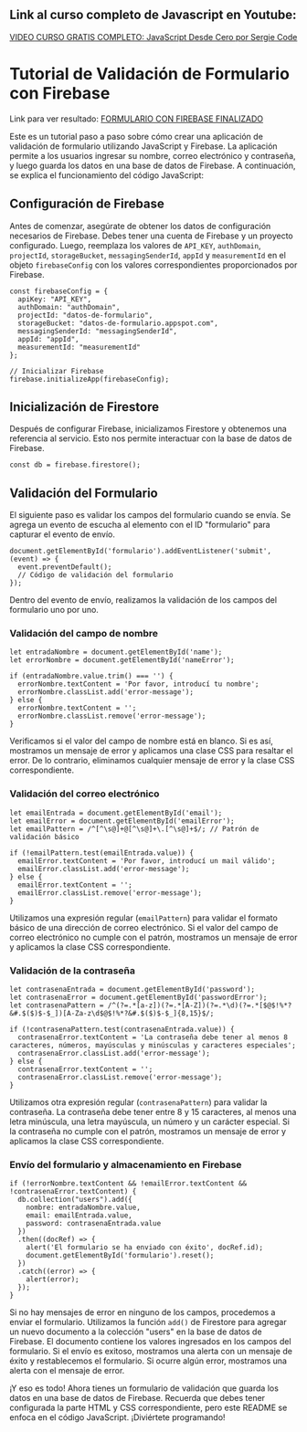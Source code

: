 ## Link al curso completo de Javascript en Youtube:
[VIDEO CURSO GRATIS COMPLETO: JavaScript Desde Cero por Sergie Code](https://youtu.be/N8Xt5rP_DUo)


# Tutorial de Validación de Formulario con Firebase

Link para ver resultado: [FORMULARIO CON FIREBASE FINALIZADO](https://validar-formulario-js.netlify.app/)

Este es un tutorial paso a paso sobre cómo crear una aplicación de validación de formulario utilizando JavaScript y Firebase. La aplicación permite a los usuarios ingresar su nombre, correo electrónico y contraseña, y luego guarda los datos en una base de datos de Firebase. A continuación, se explica el funcionamiento del código JavaScript:

## Configuración de Firebase

Antes de comenzar, asegúrate de obtener los datos de configuración necesarios de Firebase. Debes tener una cuenta de Firebase y un proyecto configurado. Luego, reemplaza los valores de `API_KEY`, `authDomain`, `projectId`, `storageBucket`, `messagingSenderId`, `appId` y `measurementId` en el objeto `firebaseConfig` con los valores correspondientes proporcionados por Firebase.

    const firebaseConfig = {
      apiKey: "API_KEY",
      authDomain: "authDomain",
      projectId: "datos-de-formulario",
      storageBucket: "datos-de-formulario.appspot.com",
      messagingSenderId: "messagingSenderId",
      appId: "appId",
      measurementId: "measurementId"
    };
    
    // Inicializar Firebase
    firebase.initializeApp(firebaseConfig);

## Inicialización de Firestore

Después de configurar Firebase, inicializamos Firestore y obtenemos una referencia al servicio. Esto nos permite interactuar con la base de datos de Firebase.

    const db = firebase.firestore();

## Validación del Formulario

El siguiente paso es validar los campos del formulario cuando se envía. Se agrega un evento de escucha al elemento con el ID "formulario" para capturar el evento de envío.

    document.getElementById('formulario').addEventListener('submit', (event) => {
      event.preventDefault();
      // Código de validación del formulario
    });

Dentro del evento de envío, realizamos la validación de los campos del formulario uno por uno.

### Validación del campo de nombre

    let entradaNombre = document.getElementById('name');
    let errorNombre = document.getElementById('nameError');
    
    if (entradaNombre.value.trim() === '') {
      errorNombre.textContent = 'Por favor, introducí tu nombre';
      errorNombre.classList.add('error-message');
    } else {
      errorNombre.textContent = '';
      errorNombre.classList.remove('error-message');
    }

Verificamos si el valor del campo de nombre está en blanco. Si es así, mostramos un mensaje de error y aplicamos una clase CSS para resaltar el error. De lo contrario, eliminamos cualquier mensaje de error y la clase CSS correspondiente.

### Validación del correo electrónico

    let emailEntrada = document.getElementById('email');
    let emailError = document.getElementById('emailError');
    let emailPattern = /^[^\s@]+@[^\s@]+\.[^\s@]+$/; // Patrón de validación básico
    
    if (!emailPattern.test(emailEntrada.value)) {
      emailError.textContent = 'Por favor, introducí un mail válido';
      emailError.classList.add('error-message');
    } else {
      emailError.textContent = '';
      emailError.classList.remove('error-message');
    }

Utilizamos una expresión regular (`emailPattern`) para validar el formato básico de una dirección de correo electrónico. Si el valor del campo de correo electrónico no cumple con el patrón, mostramos un mensaje de error y aplicamos la clase CSS correspondiente.

### Validación de la contraseña

    let contrasenaEntrada = document.getElementById('password');
    let contrasenaError = document.getElementById('passwordError');
    let contrasenaPattern = /^(?=.*[a-z])(?=.*[A-Z])(?=.*\d)(?=.*[$@$!%*?&#.$($)$-$_])[A-Za-z\d$@$!%*?&#.$($)$-$_]{8,15}$/;
    
    if (!contrasenaPattern.test(contrasenaEntrada.value)) {
      contrasenaError.textContent = 'La contraseña debe tener al menos 8 caracteres, números, mayúsculas y minúsculas y caracteres especiales';
      contrasenaError.classList.add('error-message');
    } else {
      contrasenaError.textContent = '';
      contrasenaError.classList.remove('error-message');
    }

Utilizamos otra expresión regular (`contrasenaPattern`) para validar la contraseña. La contraseña debe tener entre 8 y 15 caracteres, al menos una letra minúscula, una letra mayúscula, un número y un carácter especial. Si la contraseña no cumple con el patrón, mostramos un mensaje de error y aplicamos la clase CSS correspondiente.

### Envío del formulario y almacenamiento en Firebase

    if (!errorNombre.textContent && !emailError.textContent && !contrasenaError.textContent) {
      db.collection("users").add({
        nombre: entradaNombre.value,
        email: emailEntrada.value,
        password: contrasenaEntrada.value
      })
      .then((docRef) => {
        alert('El formulario se ha enviado con éxito', docRef.id);
        document.getElementById('formulario').reset();
      })
      .catch((error) => {
        alert(error);
      });
    }

Si no hay mensajes de error en ninguno de los campos, procedemos a enviar el formulario. Utilizamos la función `add()` de Firestore para agregar un nuevo documento a la colección "users" en la base de datos de Firebase. El documento contiene los valores ingresados en los campos del formulario. Si el envío es exitoso, mostramos una alerta con un mensaje de éxito y restablecemos el formulario. Si ocurre algún error, mostramos una alerta con el mensaje de error.

¡Y eso es todo! Ahora tienes un formulario de validación que guarda los datos en una base de datos de Firebase. Recuerda que debes tener configurada la parte HTML y CSS correspondiente, pero este README se enfoca en el código JavaScript. ¡Diviértete programando!
